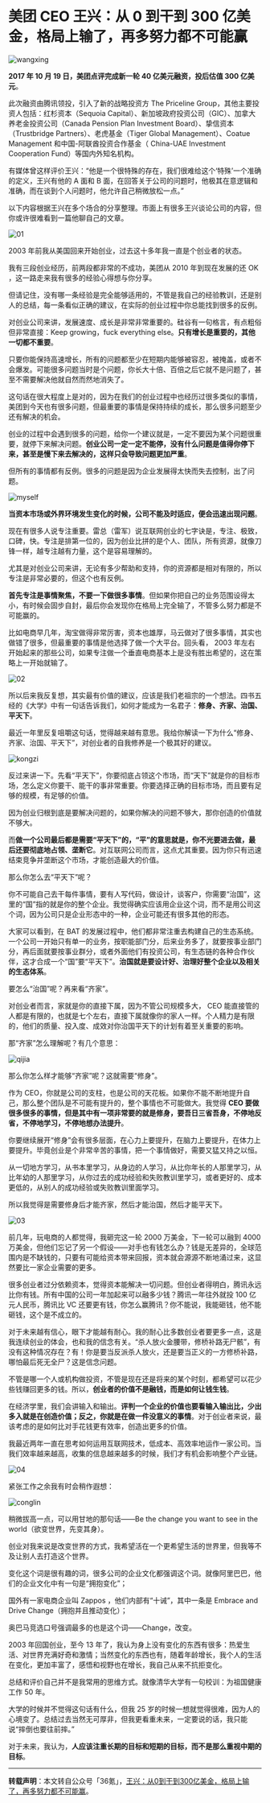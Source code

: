# 美团 CEO 王兴：从 0 到干到 300 亿美金，格局上输了，再多努力都不可能赢

![wangxing](http://img.blog.csdn.net/20171224204028526)

**2017 年 10 月 19 日，美团点评完成新一轮 40 亿美元融资，投后估值 300 亿美元**。

此次融资由腾讯领投，引入了新的战略投资方 The Priceline Group，其他主要投资人包括：红杉资本（Sequoia Capital）、新加坡政府投资公司（GIC）、加拿大养老金投资公司（Canada Pension Plan Investment Board）、挚信资本（Trustbridge Partners）、老虎基金（Tiger Global Management）、Coatue Management 和中国-阿联酋投资合作基金（ China-UAE Investment Cooperation Fund）等国内外知名机构。

有媒体曾这样评价王兴：“他是一个很特殊的存在，我们很难给这个‘特殊’一个准确的定义，王兴有他的 A 面和 B 面，在回答关于公司的问题时，他极其在意逻辑和准确，而在谈到个人问题时，他允许自己稍微放松一点。”

以下内容根据王兴在多个场合的分享整理。市面上有很多王兴谈论公司的内容，但你或许很难看到一篇他聊自己的文章。

![01](http://img.blog.csdn.net/20171224204229356)

2003 年前我从美国回来开始创业，过去这十多年我一直是个创业者的状态。

我有三段创业经历，前两段都非常的不成功，美团从 2010 年到现在发展的还 OK ，这一路走来我有很多的经验心得想与你分享。

但请记住，没有哪一条经验是完全能够适用的，不管是我自己的经验教训，还是别人的总结，每一条看似正确的建议，在实际的创业过程中你总能找到很多的反例。

对创业公司来讲，发展速度、成长是非常非常重要的。硅谷有一句格言，有点粗俗但非常直接：Keep growing，fuck everything else。**只有增长是重要的，其他一切都不重要**。

只要你能保持高速增长，所有的问题都至少在短期内能够被容忍，被掩盖，或者不会爆发。可能很多问题当时是个问题，你长大十倍、百倍之后它就不是问题了，甚至不需要解决他就自然而然地消失了。

这句话在很大程度上是对的，因为在我们的创业过程中也经历过很多类似的事情，美团到今天也有很多问题，但最重要的事情是保持持续的成长，那么很多问题至少还有解决的机会。

创业的过程中会遇到很多的问题，给你一个建议就是，一定不要因为某个问题很重要，就停下来解决问题。**创业公司一定一定不能停，没有什么问题是值得你停下来，甚至是慢下来去解决的，这样只会导致问题更加严重**。

但所有的事情都有反例。很多的问题是因为企业发展得太快而失去控制，出了问题。

![myself](http://img.blog.csdn.net/20171224204358389)

**当资本市场或外界环境发生变化的时候，公司不能及时适应，便会迅速出现问题**。

现在有很多人说专注重要。雷总（雷军）说互联网创业的七字诀是，专注、极致，口碑，快。专注是排第一位的，因为创业比拼的是个人、团队，所有资源，就像刀锋一样，越专注越有力量，这个是容易理解的。

尤其是对创业公司来讲，无论有多少帮助和支持，你的资源都是相对有限的，所以专注是非常必要的，但这个也有反例。

**首先专注是事情聚焦，不要一下做很多事情**。但如果你把自己的业务范围设得太小，有时候会固步自封，最后你会发现你在格局上完全输了，不管多么努力都是不可能赢的。

比如电商早几年，淘宝做得非常厉害，资本也雄厚，马云做对了很多事情，其实也做错了很多，但最重要的事情是他选择了做一个大平台。回头看， 2003 年左右开始起来的那些公司，如果专注做一个垂直电商基本上是没有胜出希望的，这在策略上一开始就输了。

![02](http://img.blog.csdn.net/20171224204502641)

所以后来我反复想，其实最有价值的建议，应该是我们老祖宗的一个想法。四书五经的《大学》中有一句话告诉我们，如何才能成为一名君子：**修身、齐家、治国、平天下**。

最近一年里反复咀嚼这句话，觉得越来越有意思。我给你解读一下为什么“修身、齐家、治国、平天下”，对创业者的自我修养是一个极其好的建议。

![kongzi](http://img.blog.csdn.net/20171224204545722)

反过来讲一下。先看“平天下”，你要彻底占领这个市场，而“天下”就是你的目标市场，怎么定义你要干、能干的事非常重要。你要选择正确的目标市场，而且要有足够的规模，有足够的价值。

因为创业归根到底是要解决问题的，如果你解决的问题不够大，那你创造的价值就不够大。

而**做一个公司最后都是需要“平天下”的，“平”的意思就是，你不光要进去做，最后还要彻底地占领、垄断它**。对互联网公司而言，这点尤其重要。因为你只有迅速结束竞争并垄断这个市场，才能创造最大的价值。

那么你怎么去“平天下”呢？

你不可能自己去干每件事情，要有人写代码，做设计，谈客户，你需要“治国”，这里的“国”指的就是你的整个企业。我觉得确实应该用企业这个词，而不是用公司这个词，因为公司只是企业形态中的一种，企业可能还有很多其他的形态。

大家可以看到，在 BAT 的发展过程中，他们都非常注重去构建自己的生态系统。一个公司一开始只有单一的业务，按职能部门分，后来业务多了，就要按事业部门分，再后面就要按事业群分，或者外面他们有投资公司，有生态链的各种合作伙伴，这才合成一个“国”要“平天下”。**治国就是要设计好、治理好整个企业以及相关的生态体系**。

要怎么“治国”呢？再来看“齐家”。

对创业者而言，家就是你的直接下属，因为不管公司规模多大， CEO 能直接管的人都是有限的，也就是七个左右，直接下属就像你的家人一样。个人精力是有限的，他们的质量、投入度、成效对你治国平天下的计划有着至关重要的影响。

那“齐家”怎么理解呢？有几个意思：

![qijia](http://img.blog.csdn.net/20171224204640852)

那么你怎么样才能够“齐家”呢？这就需要“修身”。

作为 CEO，你就是公司的支柱，也是公司的天花板。如果你不能不断地提升自己，那么整个团队是不可能有提升的，整个事情也不可能做大。我觉得 **CEO 要做很多很多的事情，但是其中有一项非常要的就是修身，要吾日三省吾身，不停地反省，不停地学习，不停地想办法提升**。

你要继续展开“修身”会有很多层面，在心力上要提升，在脑力上要提升，在体力上要提升。毕竟创业是个非常辛苦的事情，把一个事情做好，需要又猛又持之以恒。

从一切地方学习，从书本里学习，从身边的人学习，从比你年长的人那里学习，从比年幼的人那里学习，从你过去的成功经验和失败教训里学习，或者更好的、成本更低的，从别人的成功经验或失败教训里面学习。

所以我觉得是需要修身后才能齐家，然后才能治国，然后才能平天下。

![03](http://img.blog.csdn.net/20171224204750812)

前几年，玩电商的人都觉得，我砸完这一轮 2000 万美金，下一轮可以融到 4000 万美金，但他们忘记了另一个假设——对手也有钱怎么办？钱是无差异的，全球范围内是不缺钱的，只要有可能给资本带来回报，资本就会源源不断地涌过来，这显然要比一家企业需要的更多。

很多创业者过分依赖资本，觉得资本能解决一切问题。但创业者得明白，腾讯永远比你有钱。所有中国的公司一年加起来可以融多少钱？腾讯一年往外就投 100 亿元人民币，腾讯比 VC 还要更有钱，你怎么赢腾讯？你不能说，我能砸钱，他不能砸钱，这个是不成立的。

对于未来越有信心，眼下才能越有耐心。我的耐心比多数创业者要更多一点，这是我连续创业的体会，也和我的信念有关。“杀人放火金腰带，修桥补路无尸骸”，有没有这种情况存在？有！你是要当反派杀人放火，还是要当正义的一方修桥补路，哪怕最后死无全尸？这是信念问题。

不管是哪一个人或机构做投资，不管是现在还是将来的某个时刻，都希望可以花少些钱赚回更多的钱。所以，**创业者的价值不是融钱，而是如何让钱生钱**。

在经济学里，我们会讲输入和输出。**评判一个企业的价值也要看输入输出比，少出多入就是在创造价值；反之，你就是在做一件没意义的事情**。对于创业者来说，最该考虑的是如何比对手花钱更有效率，创造出更多的价值。

我最近两年一直在思考如何运用互联网技术，低成本、高效率地运作一家公司。当我们效率越来越高，收集的信息越来越多的时候，我们才有机会影响整个产业链。

![04](http://img.blog.csdn.net/20171224204837949)

紧张工作之余我有时会稍作遐想：

![conglin](http://img.blog.csdn.net/20171224204928922)

稍微拔高一点，可以用甘地的那句话——Be the change you want to see in the world（欲变世界，先变其身）。

创业对我来说是改变世界的方式，我希望活在一个更希望生活的世界里，但我等不及让别人去打造这个世界。

变化这个词是很有趣的词，很多公司的企业文化都强调这个词。就像阿里巴巴，他们的企业文化中有一句是“拥抱变化”；

国外有一家电商企业叫 Zappos ，他们内部有“十诫”，其中一条是 Embrace and Drive Change（拥抱并且推动变化）；

奥巴马竞选口号强调最多的也是这个词——Change，改变。

2003 年回国创业，至今 13 年了，我认为身上没有变化的东西有很多：热爱生活、对世界充满好奇和激情；当然变化的东西也有，随着年龄增长，我个人的生活在变化，更加丰富了，感悟和视野也在增长，我自己从来不抗拒变化。

总结和评价自己并不是我常用的思维方式。就像清华大学有一句校训：为祖国健康工作 50 年。

大学的时候并不觉得这句话有什么，但我 25 岁的时候一想就觉得很难，因为人的心境变了。总结过去当然无可厚非，但我更看重未来，一定要说的话，我只能说“摔倒也要往前摔。”

对于未来，我认为，**人应该注重长期的目标和短期的目标，而不是那么重视中期的目标**。

--------------

**转载声明**：本文转自公众号「36氪」，[王兴：从0到干到300亿美金，格局上输了，再多努力都不可能赢](https://mp.weixin.qq.com/s?__biz=MzA4MjAxODMzMA==&mid=2653194758&idx=4&sn=0a41ab8d252dae1a204fcd45f6d2db0e&chksm=845c0373b32b8a655ecbc188a1f6dfc061fa2cee75e8c1dd1867223b9b6b63a1934cc8ce390d&mpshare=1&scene=23&srcid=1211YHhj8i0hLt61LGo1z4VL#rd)。

